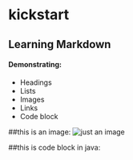# kickstart

## Learning Markdown
#### Demonstrating:
- Headings
- Lists
- Images
- Links
- Code block

##this is an image:
![just an image](/images/example.png)


##this is code block in java:


